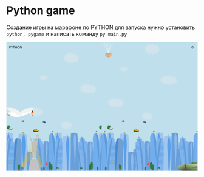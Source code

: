 # Python game
Создание игры на марафоне по PYTHON
для запуска нужно установить `python, pygame` и написать команду `py main.py`


![Readme](./Readme.png)
